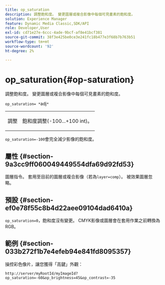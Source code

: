 ```yaml
---
title: op_saturation
description: 調整飽和度。 變更圖層或複合影像中每個可見畫素的飽和度。
solution: Experience Manager
feature: Dynamic Media Classic,SDK/API
role: Developer,User
exl-id: cd71e27e-6ccc-4ade-9bcf-af8e41bcf381
source-git-commit: 38f3e425be0ce3e241fc18b477e3f68b7b763b51
workflow-type: tm+mt
source-wordcount: '92'
ht-degree: 2%

---
```


# op_saturation{#op-saturation}

調整飽和度。 變更圖層或複合影像中每個可見畫素的飽和度。

`op_saturation= *`adj`*`

<table id="simpletable_5F118A28FE674B06A16F6F19C56B4594"> 
 <tr class="strow"> 
  <td class="stentry"> <p><span class="varname">調整</span> </p> </td> 
  <td class="stentry"> <p>飽和度調整(-100...+100 int)。 </p></td> 
 </tr> 
</table>

`op_saturation=-100`會完全減少影像的飽和度。

## 屬性 {#section-9a3cc9ff060049449554dfa69d92fd53}

圖層指令。 套用至目前的圖層或複合影像（若為`layer=comp`）。 被效果圖層忽略。

## 預設 {#section-ef0e78f55c8b4d22aee09104dad6410a}

`op_saturation=0`，飽和度沒有變更。 CMYK影像或圖層會在套用作業之前轉換為RGB。

## 範例 {#section-033b272f1b7e4efeb94e841fd8095357}

操控彩色像片，讓您獲得「高鍵」外觀：

`http://server/myRootId/myImageId?op_saturation=-60&op_brightness=45&op_contrast=-35`
